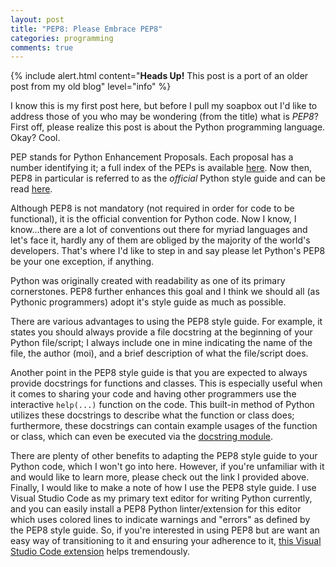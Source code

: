 ```yaml
---
layout: post
title: "PEP8: Please Embrace PEP8"
categories: programming
comments: true
---
```


{% include alert.html content="<b>Heads Up!</b> This post is a port of an older post from my old blog" level="info" %}

I know this is my first post here, but before I pull my soapbox out I'd like to address those of you who may be wondering (from the title) what is *PEP8*? First off, please realize this post is about the Python programming language. Okay? Cool.

PEP stands for Python Enhancement Proposals. Each proposal has a number identifying it; a full index of the PEPs is available [here](https://www.python.org/dev/peps/). Now then, PEP8 in particular is referred to as the *official* Python style guide and can be read [here](https://www.python.org/dev/peps/pep-0008/).

Although PEP8 is not mandatory (not required in order for code to be functional), it is the official convention for Python code. Now I know, I know...there are a lot of conventions out there for myriad languages and let's face it, hardly any of them are obliged by the majority of the world's developers. That's where I'd like to step in and say please let Python's PEP8 be your one exception, if anything.

Python was originally created with readability as one of its primary cornerstones. PEP8 further enhances this goal and I think we should all (as Pythonic programmers) adopt it's style guide as much as possible.

There are various advantages to using the PEP8 style guide. For example, it states you should always provide a file docstring at the beginning of your Python file/script; I always include one in mine indicating the name of the file, the author (moi), and a brief description of what the file/script does.

Another point in the PEP8 style guide is that you are expected to always provide docstrings for functions and classes. This is especially useful when it comes to sharing your code and having other programmers use the interactive `help(...)` function on the code. This built-in method of  Python utilizes these docstrings to describe what the function or class does; furthermore, these docstrings can contain example usages of the function or class, which can even be executed via the [docstring module](https://docs.python.org/3/library/doctest.html).

There are plenty of other benefits to adapting the PEP8 style guide to your Python code, which I won't go into here. However, if you're unfamiliar with it and would like to learn more, please check out the link I provided above. Finally, I would like to make a note of how I use the PEP8 style guide. I use Visual Studio Code as my primary text editor for writing Python currently, and you can easily install a PEP8 Python linter/extension for this editor which uses colored lines to indicate warnings and "errors" as defined by the PEP8 style guide. So, if you're interested in using PEP8 but are want an easy way of transitioning to it and ensuring your adherence to it, [this Visual Studio Code extension](https://marketplace.visualstudio.com/items?itemName=donjayamanne.python)  helps tremendously.
